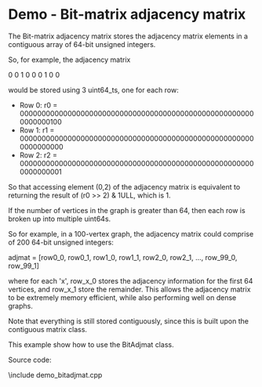 # Demo - Bit-matrix adjacency matrix

The Bit-matrix adjacency matrix stores the adjacency matrix elements in a contiguous array of 64-bit unsigned integers.

So, for example, the adjacency matrix

  0 0 1
  0 0 0
  1 0 0

would be stored using 3 uint64_ts, one for each row:

- Row 0: r0 = 0000000000000000000000000000000000000000000000000000000000000100
- Row 1: r1 = 0000000000000000000000000000000000000000000000000000000000000000
- Row 2: r2 = 0000000000000000000000000000000000000000000000000000000000000001

So that accessing element (0,2) of the adjacency matrix is equivalent to returning the result of (r0 >> 2) & 1ULL, which is 1.

If the number of vertices in the graph is greater than 64, then each row is broken up into multiple uint64s.

So for example, in a 100-vertex graph, the adjacency matrix could comprise of 200 64-bit unsigned integers:

  adjmat = [row0_0, row0_1, row1_0, row1_1, row2_0, row2_1, ..., row_99_0, row_99_1]

where for each 'x', row_x_0 stores the adjacency information for the first 64 vertices, and row_x_1 store the remainder. This allows the adjacency matrix to be extremely memory efficient, while also performing well on dense graphs.

Note that everything is still stored contiguously, since this is built upon the contiguous matrix class.

This example show how to use the BitAdjmat class.

Source code:

  \include demo_bitadjmat.cpp
